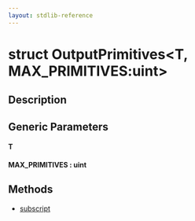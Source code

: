 ```yaml
---
layout: stdlib-reference
---
```


# struct OutputPrimitives\<T, MAX\_PRIMITIVES:uint\>

## Description



## Generic Parameters

####  <a id="typeparam-T"></a>T
####  <a id="decl-MAX_PRIMITIVES"></a>MAX\_PRIMITIVES  : uint

## Methods

* [subscript](subscript)


<!-- RTD-TOC-START
```{toctree}
:titlesonly:
:hidden:

subscript <subscript>
```
RTD-TOC-END -->
